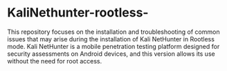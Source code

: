 # KaliNethunter-rootless-
This repository focuses on the installation and troubleshooting of common issues that may arise during the installation of Kali NetHunter in Rootless mode. Kali NetHunter is a mobile penetration testing platform designed for security assessments on Android devices, and this version allows its use without the need for root access.
